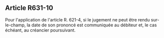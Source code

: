 Article R631-10
----
Pour l'application de l'article R. 621-4, si le jugement ne peut être rendu
sur-le-champ, la date de son prononcé est communiquée au débiteur et, le cas
échéant, au créancier poursuivant.
